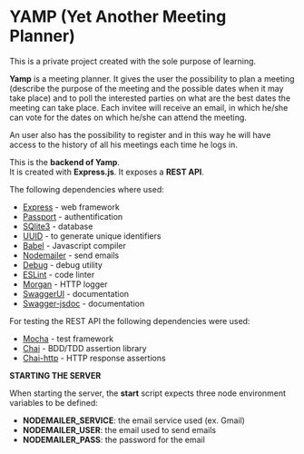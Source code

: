 # YAMP (Yet Another Meeting Planner)
This is a private project created with the sole purpose of learning.

**Yamp** is a meeting planner. It gives the user the possibility to plan a meeting (describe the purpose of the meeting and the possible dates when it may take place) and to poll the interested parties on what are the best dates the meeting can take place. Each invitee will receive an email, in which he/she can vote for the dates on which he/she can attend the meeting.

An user also has the possibility to register and in this way he will have access to the history of all his meetings each time he logs in.

This is the **backend of Yamp**.   
It is created with **Express.js**. It exposes a **REST API**.

The following dependencies where used:

* [Express](https://expressjs.com/) - web framework
* [Passport](http://passportjs.org/) - authentification
* [SQlite3](https://github.com/mapbox/node-sqlite3/wiki/API) - database
* [UUID](https://github.com/kelektiv/node-uuid) - to generate unique identifiers
* [Babel](https://babeljs.io/) - Javascript compiler 
* [Nodemailer](https://www.npmjs.com/package/nodemailer) - send emails 
* [Debug](visionmedia/debug) - debug utility 
* [ESLint](https://github.com/eslint/eslint) - code linter
* [Morgan](https://github.com/expressjs/morgan) - HTTP logger 
* [SwaggerUI](https://github.com/swagger-api/swagger-ui) - documentation
* [Swagger-jsdoc](https://github.com/Surnet/swagger-jsdoc) - documentation 

For testing the REST API the following dependencies were used:

* [Mocha](https://mochajs.org/) - test framework 
* [Chai](https://github.com/chaijs/chai) - BDD/TDD assertion library 
* [Chai-http](https://github.com/chaijs/chai-http) - HTTP response assertions 

**STARTING THE SERVER**

When starting the server, the **start** script expects three node environment variables to be defined:
* **NODEMAILER_SERVICE**: the email service used (ex. Gmail)
* **NODEMAILER_USER**: the email used to send emails
* **NODEMAILER_PASS**: the password for the email
